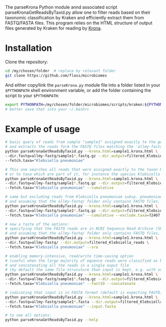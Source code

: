 The parseKrona Python module annd associated script parseKronaGetReadsByTaxid.py allow one to filter  reads based on their taxonomic classification by Kraken and efficiently extract them from FASTQ/FASTA files. This program relies on the HTML structure of output files generated by Kraken for reading by [Krona](https://github.com/marbl/Krona/wiki).  

# Installation  

Clone the repository:  
```sh
cd /my/chosen/folder  # replace by relevant folder
git clone https://github.com/flass/microbiomes
```

And either copy/link the `parseKrona.py` module file into a folder listed in your `$PYTHONPATH` shell environment variable, or add the folder containing the script to your `$PYTHONPATH`:  
```sh
export PYTHONPATH=/my/chosen/folder/microbiomes/scripts/kraken:${PYTHONPATH}
# better save that into your ~/.bashrc 
```

# Example of usage  

```sh
# basic query of reads from sample "sample1" assigned exactly to the genus Klebsiella,
# and extracts the reads form the FASTQ files matching the 'allmy-fastq/sample1*' pattern (using glob matching).
python parseKronaGetReadsByTaxid.py --krona.html=sample1.krona.html \
--dir.fastq=allmy-fastq/sample1*.fastq.gz --dir.output=filtered_Klebsiella_reads \
--fetch.taxa="Klebsiella pneumoniae"

# This one searches all reads that were assigned exactly to the taxon Klebsiella,
# or to taxa which are part of it, for instance the species Klebsiella pneumoniae,
python parseKronaGetReadsByTaxid.py --krona.html=sample1.krona.html \
--dir.fastq=allmy-fastq/sample1*.fastq.gz --dir.output=filtered_Klebsiella_reads \
--fetch.taxa="Klebsiella pneumoniae" --cumulative

# same but excluding reads from Klebsiella pneumoniae subsp. pneumoniae (NCBI taxon ID: 72407)
# and assuming that the allmy-fastq/ folder only contains FASTQ files, all of which will be searched.
python parseKronaGetReadsByTaxid.py --krona.html=sample1.krona.html \
--dir.fastq=allmy-fastq/sample1*.fastq.gz --dir.output=filtered_Klebsiella_reads \
--fetch.taxa="Klebsiella pneumoniae" --cumulative --exclude.taxa=72407

# now a taste of the options:
# specifying that the FASTQ reads are in NCBI Sequence Read Archive (SRA) format
# and assuming that the allmy-fastq/ folder only contains FASTQ files, all of which will be searched.
python parseKronaGetReadsByTaxid.py --krona.html=sample1.krona.html \
--dir.fastq=allmy-fastq/ --dir.output=filtered_Klebsiella_reads \
--fetch.taxa="Klebsiella pneumoniae" --sra

# enabling memory-intensive, read/write time-saving option
# (useful when the large majority of equence reads were classified as belonging to the targeted taxon)
# and concatenating all the reads in a single ouput file
# (by default the same file strucuture than input is kept, e.g. with separate files for paired-end reads).
python parseKronaGetReadsByTaxid.py --krona.html=sample1.krona.html \
--dir.fastq=allmy-fastq/sample1*.fastq.gz --dir.output=filtered_Klebsiella_reads \
--fetch.taxa="Klebsiella pneumoniae" --fastIO --concatenate

# indicating that input is in FASTA format (default is expecting FASTQ)
python parseKronaGetReadsByTaxid.py --krona.html=sample1.krona.html \
--dir.fastq=allmy-fastq/sample1*.fasta --dir.output=filtered_Klebsiella_reads \
--fetch.taxa="Klebsiella pneumoniae" --input.fasta

# to see all options:
python parseKronaGetReadsByTaxid.py --help
```
